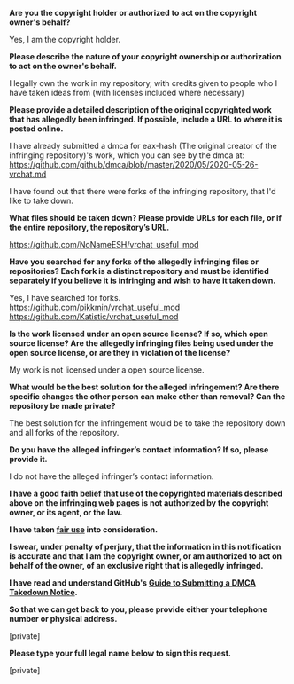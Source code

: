 **Are you the copyright holder or authorized to act on the copyright owner's behalf?**

Yes, I am the copyright holder.

**Please describe the nature of your copyright ownership or authorization to act on the owner's behalf.**

I legally own the work in my repository, with credits given to people who I have taken ideas from (with licenses included where necessary)

**Please provide a detailed description of the original copyrighted work that has allegedly been infringed. If possible, include a URL to where it is posted online.**

I have already submitted a dmca for eax-hash (The original creator of the infringing repository)'s work, which you can see by the dmca at: https://github.com/github/dmca/blob/master/2020/05/2020-05-26-vrchat.md

I have found out that there were forks of the infringing repository, that I'd like to take down.

**What files should be taken down? Please provide URLs for each file, or if the entire repository, the repository’s URL.**

https://github.com/NoNameESH/vrchat_useful_mod

**Have you searched for any forks of the allegedly infringing files or repositories? Each fork is a distinct repository and must be identified separately if you believe it is infringing and wish to have it taken down.**

Yes, I have searched for forks.  
https://github.com/pikkmin/vrchat_useful_mod  
https://github.com/Katistic/vrchat_useful_mod

**Is the work licensed under an open source license? If so, which open source license? Are the allegedly infringing files being used under the open source license, or are they in violation of the license?**

My work is not licensed under a open source license.

**What would be the best solution for the alleged infringement? Are there specific changes the other person can make other than removal? Can the repository be made private?**

The best solution for the infringement would be to take the repository down and all forks of the repository.

**Do you have the alleged infringer’s contact information? If so, please provide it.**

I do not have the alleged infringer’s contact information.

**I have a good faith belief that use of the copyrighted materials described above on the infringing web pages is not authorized by the copyright owner, or its agent, or the law.**

**I have taken <a href="https://www.lumendatabase.org/topics/22">fair use</a> into consideration.**

**I swear, under penalty of perjury, that the information in this notification is accurate and that I am the copyright owner, or am authorized to act on behalf of the owner, of an exclusive right that is allegedly infringed.**

**I have read and understand GitHub's <a href="https://help.github.com/articles/guide-to-submitting-a-dmca-takedown-notice/">Guide to Submitting a DMCA Takedown Notice</a>.**

**So that we can get back to you, please provide either your telephone number or physical address.**

[private]

**Please type your full legal name below to sign this request.**

[private]
